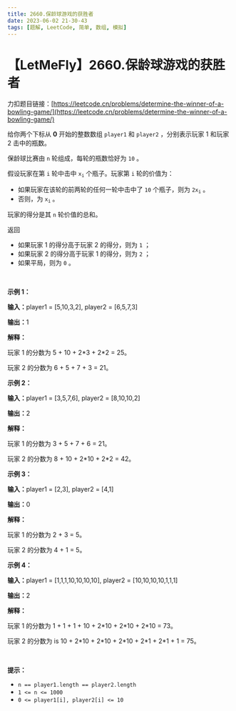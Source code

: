 ```yaml
---
title: 2660.保龄球游戏的获胜者
date: 2023-06-02 21-30-43
tags: [题解, LeetCode, 简单, 数组, 模拟]
---
```


# 【LetMeFly】2660.保龄球游戏的获胜者

力扣题目链接：[https://leetcode.cn/problems/determine-the-winner-of-a-bowling-game/](https://leetcode.cn/problems/determine-the-winner-of-a-bowling-game/)

<p>给你两个下标从 <strong>0</strong> 开始的整数数组 <code>player1</code> 和 <code>player2</code> ，分别表示玩家 1 和玩家 2 击中的瓶数。</p>

<p>保龄球比赛由 <code>n</code> 轮组成，每轮的瓶数恰好为 <code>10</code> 。</p>

<p>假设玩家在第 <code>i</code> 轮中击中&nbsp;<code>x<sub>i</sub></code> 个瓶子。玩家第 <code>i</code> 轮的价值为：</p>

<ul>
	<li>如果玩家在该轮的前两轮的任何一轮中击中了 <code>10</code> 个瓶子，则为 <code>2x<sub>i</sub></code> 。</li>
	<li>否则，为&nbsp;<code>x<sub>i</sub></code> 。</li>
</ul>

<p>玩家的得分是其 <code>n</code> 轮价值的总和。</p>

<p>返回</p>

<ul>
	<li>如果玩家 1 的得分高于玩家 2 的得分，则为 <code>1</code> ；</li>
	<li>如果玩家 2 的得分高于玩家 1 的得分，则为 <code>2</code> ；</li>
	<li>如果平局，则为 <code>0</code> 。</li>
</ul>

<p>&nbsp;</p>

<p><strong class="example">示例 1：</strong></p>

<div class="example-block">
<p><strong>输入：</strong><span class="example-io">player1 = [5,10,3,2], player2 = [6,5,7,3]</span></p>

<p><strong>输出：</strong><span class="example-io">1</span></p>

<p><strong>解释：</strong></p>

<p>玩家 1 的分数为 5 + 10 + 2*3 + 2*2 = 25。</p>

<p>玩家 2&nbsp;的分数为 6 + 5 + 7 + 3 = 21。</p>
</div>

<p><strong class="example">示例 2：</strong></p>

<div class="example-block">
<p><strong>输入：</strong><span class="example-io">player1 = [3,5,7,6], player2 = [8,10,10,2]</span></p>

<p><strong>输出：</strong><span class="example-io">2</span></p>

<p><strong>解释：</strong></p>

<p>玩家 1 的分数为 3 + 5 + 7 + 6 = 21。</p>

<p>玩家 2&nbsp;的分数为 8 + 10 + 2*10 + 2*2 = 42。</p>
</div>

<p><strong class="example">示例 3：</strong></p>

<div class="example-block">
<p><strong>输入：</strong><span class="example-io">player1 = [2,3], player2 = [4,1]</span></p>

<p><strong>输出：</strong><span class="example-io">0</span></p>

<p><strong>解释：</strong></p>

<p>玩家 1 的分数为&nbsp;2 + 3 = 5。</p>

<p>玩家 2 的分数为&nbsp;4 + 1 = 5。</p>
</div>

<p><strong class="example">示例 4：</strong></p>

<div class="example-block">
<p><strong>输入：</strong><span class="example-io">player1 = [1,1,1,10,10,10,10], player2 = [10,10,10,10,1,1,1]</span></p>

<p><strong>输出：</strong><span class="example-io">2</span></p>

<p><strong>解释：</strong></p>

<p>玩家 1 的分数为 1 + 1 + 1 + 10 + 2*10 + 2*10 + 2*10 = 73。</p>

<p>玩家 2 的分数为 is 10 + 2*10 + 2*10 + 2*10 + 2*1 + 2*1 + 1 = 75。</p>
</div>

<p>&nbsp;</p>

<p><strong>提示：</strong></p>

<ul>
	<li><code>n == player1.length == player2.length</code></li>
	<li><code>1 &lt;= n &lt;= 1000</code></li>
	<li><code>0 &lt;= player1[i], player2[i] &lt;= 10</code></li>
</ul>


    